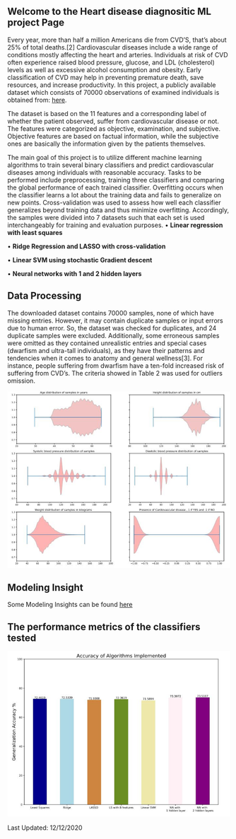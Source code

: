 ## Welcome to the Heart disease diagnositic ML project Page
Every year, more than half a million Americans die from CVD’S, that’s about 25% of total deaths.[2]
Cardiovascular diseases include a wide range of conditions mostly affecting the heart and arteries.
Individuals at risk of CVD often experience raised blood pressure, glucose, and LDL (cholesterol)
levels as well as excessive alcohol consumption and obesity. Early classification of CVD may help
in preventing premature death, save resources, and increase productivity. In this project, a publicly
available dataset which consists of 70000 observations of examined individuals is obtained from:
[here](https://www.kaggle.com/sulianova/cardiovascular-disease-dataset). 

The dataset is based on the 11 features  and a corresponding label of whether the patient
observed, suffer from cardiovascular disease or not. The features were categorized as objective,
examination, and subjective. Objective features are based on factual information, while the subjective
ones are basically the information given by the patients themselves.


The main goal of this project is to utilize different machine learning algorithms to train several binary
classifiers and predict cardiovascular diseases among individuals with reasonable accuracy. Tasks to
be performed include preprocessing, training three classifiers and comparing the global performance
of each trained classifier. Overfitting occurs when the classifier learns a lot about the training data
and fails to generalize on new points. Cross-validation was used to assess how well each classifier
generalizes beyond training data and thus minimize overfitting. Accordingly, the samples were
divided into 7 datasets such that each set is used interchangeably for training and evaluation purposes.
• **Linear regression with least squares**

• **Ridge Regression and LASSO with cross-validation**

• **Linear SVM using stochastic Gradient descent**

• **Neural networks with 1 and 2 hidden layers**

## Data Processing 

The downloaded dataset contains 70000 samples, none of which have missing entries. However, it
may contain duplicate samples or input errors due to human error. So, the dataset was checked for
duplicates, and 24 duplicate samples were excluded. Additionally, some erroneous samples were
omitted as they contained unrealistic entries and special cases (dwarfism and ultra-tall individuals),
as they have their patterns and tendencies when it comes to anatomy and general wellness[3]. For
instance, people suffering from dwarfism have a ten-fold increased risk of suffering from CVD’s. The
criteria showed in Table 2 was used for outliers omission.

![Figure1](https://github.com/Anabaa/ECE532_FALL20_PROJECT_NabaaAli/blob/pdf/PREPROCESSING_V.jpg)

## Modeling Insight

Some Modeling Insights can be found [here](https://github.com/Anabaa/ECE532_FALL20_PROJECT_NabaaAli/blob/gh-pages/results.md)

## The performance metrics of the classifiers tested 
![Figure2](https://github.com/Anabaa/ECE532_FALL20_PROJECT_NabaaAli/blob/pdf/Accuracy_final.JPG)

Last Updated: 12/12/2020
